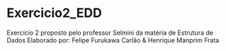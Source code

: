 # Exercicio2_EDD
Exercício 2 proposto pelo professor Selmini da matéria de Estrutura de Dados
Elaborado por: Felipe Furukawa Carlão & Henrique Manprim Frata
